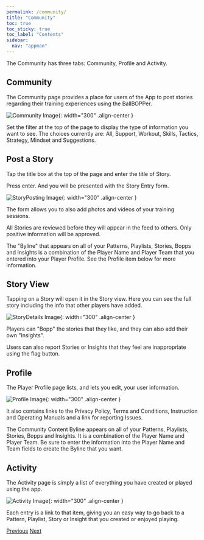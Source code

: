 ```yaml
---
permalink: /community/
title: "Community"
toc: true
toc_sticky: true
toc_label: "Contents"
sidebar:
  nav: "appman"
---
```


The Community has three tabs: Community, Profile and Activity.

## Community

The Community page provides a place for users of the App to post stories regarding their training experiences using the BallBOPPer. 

![Community Image](../assets/images/PlayerCommunity_500.jpg){: width="300" .align-center } 

Set the filter at the top of the page to display the type of information you want to see. The choices currently are: All, Support, Workout, Skills, Tactics, Strategy, Mindset and Suggestions.

## Post a Story

Tap the title box at the top of the page and enter the title of Story. 

Press enter. And you will be presented with the Story Entry form.

![StoryPosting Image](../assets/images/StoryPosting_500.jpg){: width="300" .align-center }

The form allows you to also add photos and videos of your training sessions.

All Stories are reviewed before they will appear in the feed to others. Only positive information will be approved. 

The "Byline" that appears on all of your Patterns, Playlists, Stories, Bopps and Insights is a combination of the Player Name and Player Team that you entered into your Player Profile. See the Profile item below for more information.

## Story View

Tapping on a Story will open it in the Story view. Here you can see the full story including the info that other players have added.

![StoryDetails Image](../assets/images/StoryDetails_500.jpg){: width="300" .align-center }

Players can "Bopp" the stories that they like, and they can also add their own "Insights". 

Users can also report Stories or Insights that they feel are inappropriate using the flag button.

## Profile

The Player Profile page lists, and lets you edit, your user information. 

![Profile Image](../assets/images/EnzoProfile_500.jpg){: width="300" .align-center } 

It also contains links to the Privacy Policy, Terms and Conditions, Instruction and Operating Manuals and a link for reporting Issues.

The Community Content Byline appears on all of your Patterns, Playlists, Stories, Bopps and Insights. It is a combination of the Player Name and Player Team. Be sure to enter the information into the Player Name and Team fields to create the Byline that you want.

## Activity

The Activity page is simply a list of everything you have created or played using the app. 

![Activity Image](../assets/images/Activity_500.jpg){: width="300" .align-center } 

Each entry is a link to that item, giving you an easy way to go back to a Pattern, Playlist, Story or Insight that you created or enjoyed playing.

  <nav class="pagination">
      <a href="/BallBOPPer/coreController/" class="pagination--pager" title="Core Controller">Previous</a>
      <a href="/BallBOPPer/appmancatalog/" class="pagination--pager" title="Catalog">Next</a> 
  </nav>
